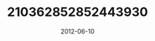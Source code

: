 ---
title: "210362852852443930"
image: "2012-06-10 13.00.27 210362852852443930_46248401"
date: "2012-06-10"
type: "photo"
---